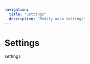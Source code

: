 ```yaml
---
navigation:
  title: "Settings"
  description: "Modify aaaa settings"
---
```


# Settings

settings
